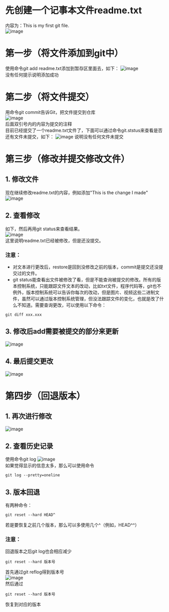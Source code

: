 # 先创建一个记事本文件readme.txt
内容为：This is my first git file.  
![image](005C5028E48A45789BBCCC7DB946927E)
		
# 第一步（将文件添加到git中）
使用命令git add readme.txt添加到暂存区里面去，如下：
![image](317D42106CC54C4F86F47925EA969D00)  
没有任何提示说明添加成功
# 第二步（将文件提交）
用命令git commit告诉Git，把文件提交到仓库  
![image](F7048205171B46A9A65244A0F6E80092)  
后面双引号内的内容为提交的注释  
目前已经提交了一个readme.txt文件了，下面可以通过命令git.ststus来查看是否还有文件未提交，如下：
![image](D7EC5488AA0E4B8F91456AAF6109E94B)
说明没有任何文件未提交

# 第三步（修改并提交修改文件）
## 1. 修改文件
现在继续修改readme.txt的内容，例如添加"This is the change I made"   
![image](655B3B4E0C6F48C19591BAA6CA32952B)
## 2. 查看修改
如下，然后再用git status来查看结果。  
![image](0B591BA1C2BF454FB36FE250FCF15194)    
这里说明readme.txt已经被修改，但是还没提交。
### 注意：
- 对文本进行更改后，restore是回到没修改之前的版本，commit是提交还没提交过的文件。
- git status能查看出文件被修改了看，但是不能查询被提交的修改。所有的版本控制系统，只能跟踪文件文本的改动，比如txt文件，程序代码等，git也不例外，版本控制系统可以告诉你每次的改动，但是图片、视频这些二进制文件，虽然可以通过版本控制系统管理，但没法跟踪文件的变化，也就是改了什么不知道。需要查询更改，可以使用以下命令：  
```shell
git diff xxx.xxx
```
## 3. 修改后add需要被提交的部分来更新  
![image](31C3EC2BD4DB408F878D30AA7BDD3684)	

## 4. 最后提交更改
![image](0A2CB3B989584B1AB93EBA6454382EDC)	
	
# 第四步（回退版本）
## 1. 再次进行修改
![image](681221315A7D45EBBCF0CFD655D0748B)		

## 2. 查看历史记录
使用命令git log
![image](4FED07BE492E434C9D922136DF2FC02D)  
如果觉得显示的信息太多，那么可以使用命令
```shell
git log --pretty=oneline
```	
## 3. 版本回退
有两种命令：
```shell
git reset --hard HEAD^
```
若是要恢复之前几个版本，那么可以多使用几个^（例如，HEAD^^）
### 注意：
回退版本之后git log也会相应减少
```shell
git reset --hard 版本号
```  
首先通过git reflog得到版本号  
![image](3514DCDA2CF14CE3947AC1573561621B)	
然后通过
```shell
git reset --hard 版本号
```
恢复到对应的版本
				
				
